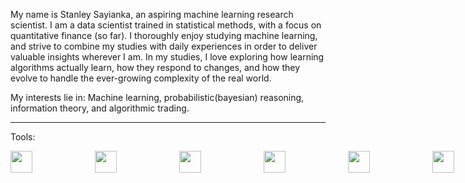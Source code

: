 <link rel="stylesheet" href="https://cdn.jsdelivr.net/gh/devicons/devicon@v2.15.1/devicon.min.css">
          
My name is Stanley Sayianka, an aspiring machine learning research scientist. I am a data scientist trained in statistical methods, with a focus on quantitative finance (so far). I thoroughly enjoy studying machine learning, and strive to combine my studies with daily experiences in order to deliver valuable insights wherever I am. In my studies, I love exploring how learning algorithms actually learn, how they respond to changes, and how they evolve to handle the ever-growing complexity of the real world.

My interests lie in: Machine learning, probabilistic(bayesian) reasoning, information theory, and algorithmic trading.

---

Tools:  
<div style="display: flex; gap: 100px;">
  <img src="https://cdn.jsdelivr.net/gh/devicons/devicon/icons/rstudio/rstudio-original.svg" width="35" height="35" />
  <img src="https://cdn.jsdelivr.net/gh/devicons/devicon/icons/python/python-original-wordmark.svg" width="35" height="35" />
  <img src="https://cdn.jsdelivr.net/gh/devicons/devicon/icons/mysql/mysql-original-wordmark.svg" width="35" height="35" />
  <img src="https://cdn.jsdelivr.net/gh/devicons/devicon/icons/cplusplus/cplusplus-plain.svg" width="35" height="35" />
  <img src="https://cdn.jsdelivr.net/gh/devicons/devicon/icons/vscode/vscode-plain-wordmark.svg" width="35" height="35" />
  <img src="https://cdn.jsdelivr.net/gh/devicons/devicon/icons/linux/linux-plain.svg" width="35" height="35" />
  <img src="https://cdn.jsdelivr.net/gh/devicons/devicon/icons/anaconda/anaconda-original-wordmark.svg" width="35" height="35" />
  <img src="https://cdn.jsdelivr.net/gh/devicons/devicon/icons/markdown/markdown-original.svg" width="35" height="35" />
</div>




